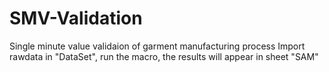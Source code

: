 # SMV-Validation
Single minute value validaion of garment manufacturing process
Import rawdata in "DataSet", run the macro, the results will appear in sheet "SAM"
